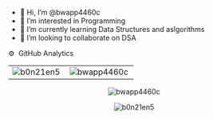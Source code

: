 - 👋 Hi, I’m @bwapp4460c
- 👀 I’m interested in Programming
- 🌱 I’m currently learning Data Structures and aslgorithms
- 💞️ I’m looking to collaborate on DSA




<g-emoji class="g-emoji" alias='gear'  fallback-src="https://github.githubassets.com/images/icons/emoji/unicode/2699.png" >⚙️</g-emoji>
&nbsp;GitHub Analytics




<table>
<tr>
 <td><img align="left" alt="b0n21en5" src="https://github-readme-stats-eight-theta.vercel.app/api?username=bwapp4460c&show_icons=true&theme=algolia&include_all_commits=true&count_private=true" style="max-width: 100%;" /></td>
<td><img align="left" alt="bwapp4460c" src="https://github-readme-stats-eight-theta.vercel.app/api/top-langs/?username=bwapp4460c&show_icons=true&layout=compact&langs_count=8&theme=algolia" style="max-width: 100%;" /></td>
</tr>
</table>




<!---
bwapp4460c/bwapp4460c is a ✨ special ✨ repository because its `README.md` (this file) appears on your GitHub profile.
You can click the Preview link to take a look at your changes.
--->




<div align="center">
<p><img align="center" src="https://github-readme-streak-stats.herokuapp.com/?user=b0n21en5&theme=dark" alt="bwapp4460c" /></p>
<p><img align="center" src="https://github-readme-streak-stats.herokuapp.com/?user=b0n21en5&" alt="b0n21en5" /></p>
  </div>
